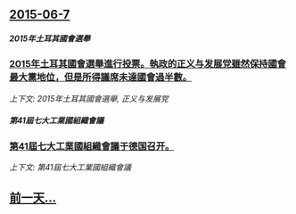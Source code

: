 ## [2015-06-7](/zh/news/2015/06/7/index.md)

##### 2015年土耳其國會選舉
### [2015年土耳其國會選舉進行投票。執政的正义与发展党雖然保持國會最大黨地位，但是所得議席未達國會過半數。 ](/zh/news/2015/06/7/2015年土耳其國會選舉進行投票-執政的正义与发展党雖然保持國會最大黨地位-但是所得議席未達國會過半數.md)
_上下文: 2015年土耳其國會選舉, 正义与发展党_

##### 第41屆七大工業國組織會議
### [第41屆七大工業國組織會議于德国召开。 ](/zh/news/2015/06/7/第41屆七大工業國組織會議于德国召开.md)
_上下文: 第41屆七大工業國組織會議_

## [前一天...](/zh/news/2015/06/3/index.md)


